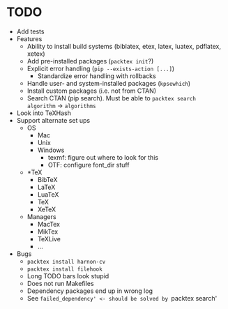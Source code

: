 TODO
====

* Add tests
* Features
	* Ability to install build systems (biblatex, etex, latex, luatex, pdflatex, xetex)
	* Add pre-installed packages (`packtex init`?)
	* Explicit error handling (`pip --exists-action [...]`)
		* Standardize error handling with rollbacks
	* Handle user- and system-installed packages (`kpsewhich`)
	* Install custom packages (i.e. not from CTAN)
	* Search CTAN (pip search). Must be able to `packtex search algorithm` -> `algorithms`
* Look into TeXHash
* Support alternate set ups
	* OS
		* Mac
		* Unix
		* Windows
			* texmf: figure out where to look for this
			* OTF: configure font_dir stuff
	* *TeX
		* BibTeX
		* LaTeX
		* LuaTeX
		* TeX
		* XeTeX
	* Managers
		* MacTex
		* MikTex
		* TeXLive
		* ...
* Bugs
	* `packtex install harnon-cv`
	* `packtex install filehook`
	* Long TODO bars look stupid
	* Does not run Makefiles
	* Dependency packages end up in wrong log
	* See `failed_dependency' <- should be solved by `packtex search'
